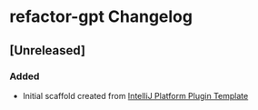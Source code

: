 <!-- Keep a Changelog guide -> https://keepachangelog.com -->

# refactor-gpt Changelog

## [Unreleased]
### Added
- Initial scaffold created from [IntelliJ Platform Plugin Template](https://github.com/JetBrains/intellij-platform-plugin-template)
